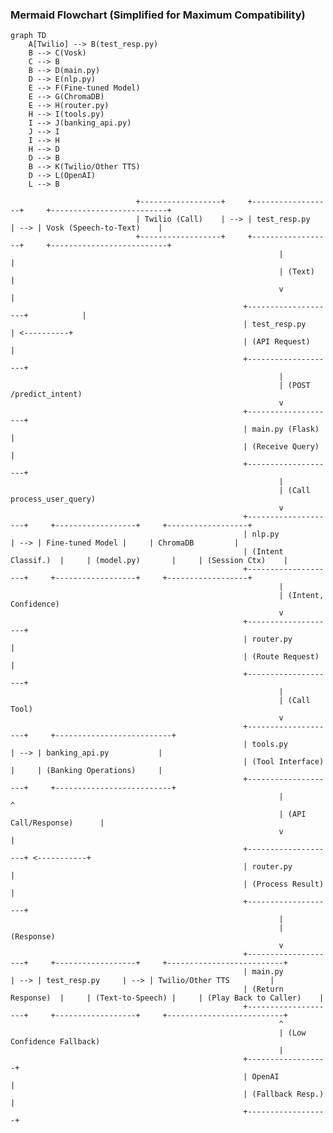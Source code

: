### Mermaid Flowchart (Simplified for Maximum Compatibility)

```mermaid
graph TD
    A[Twilio] --> B(test_resp.py)
    B --> C(Vosk)
    C --> B
    B --> D(main.py)
    D --> E(nlp.py)
    E --> F(Fine-tuned Model)
    E --> G(ChromaDB)
    E --> H(router.py)
    H --> I(tools.py)
    I --> J(banking_api.py)
    J --> I
    I --> H
    H --> D
    D --> B
    B --> K(Twilio/Other TTS)
    D --> L(OpenAI)
    L --> B
```  

                                +------------------+     +------------------+     +--------------------------+
                                | Twilio (Call)    | --> | test_resp.py     | --> | Vosk (Speech-to-Text)    |
                                +------------------+     +------------------+     +--------------------------+
                                                                |                          |
                                                                | (Text)                   |
                                                                v                          |
                                                        +--------------------+            |
                                                        | test_resp.py       | <----------+
                                                        | (API Request)      |
                                                        +--------------------+
                                                                |
                                                                | (POST /predict_intent)
                                                                v
                                                        +--------------------+
                                                        | main.py (Flask)    |
                                                        | (Receive Query)    |
                                                        +--------------------+
                                                                |
                                                                | (Call process_user_query)
                                                                v
                                                        +--------------------+     +------------------+     +------------------+
                                                        | nlp.py             | --> | Fine-tuned Model |     | ChromaDB         |
                                                        | (Intent Classif.)  |     | (model.py)       |     | (Session Ctx)    |
                                                        +--------------------+     +------------------+     +------------------+
                                                                |
                                                                | (Intent, Confidence)
                                                                v
                                                        +--------------------+
                                                        | router.py          |
                                                        | (Route Request)    |
                                                        +--------------------+
                                                                |
                                                                | (Call Tool)
                                                                v
                                                        +--------------------+     +--------------------------+
                                                        | tools.py           | --> | banking_api.py           |
                                                        | (Tool Interface)   |     | (Banking Operations)     |
                                                        +--------------------+     +--------------------------+
                                                                |                          ^
                                                                | (API Call/Response)      |
                                                                v                          |
                                                        +--------------------+ <-----------+
                                                        | router.py          |
                                                        | (Process Result)   |
                                                        +--------------------+
                                                                |
                                                                | (Response)
                                                                v
                                                        +--------------------+     +------------------+     +--------------------------+
                                                        | main.py            | --> | test_resp.py     | --> | Twilio/Other TTS         |
                                                        | (Return Response)  |     | (Text-to-Speech) |     | (Play Back to Caller)    |
                                                        +--------------------+     +------------------+     +--------------------------+
                                                                ^
                                                                | (Low Confidence Fallback)
                                                                |
                                                        +------------------+
                                                        | OpenAI           |
                                                        | (Fallback Resp.) |
                                                        +------------------+
